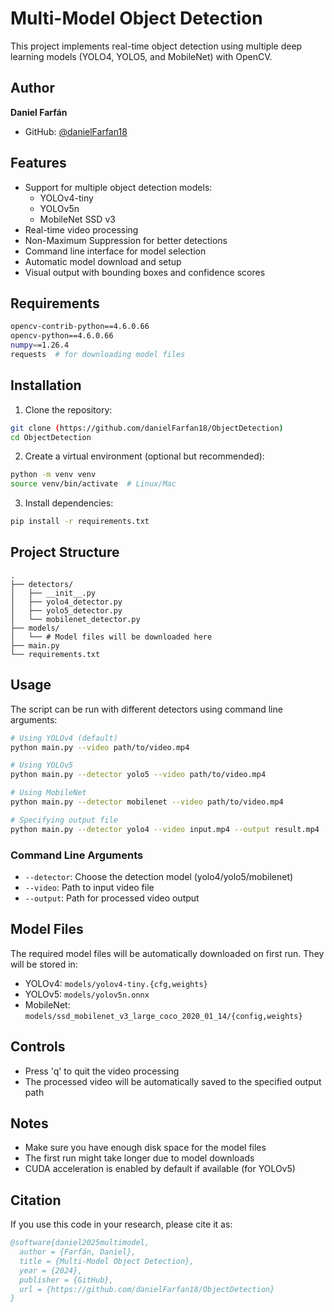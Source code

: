 # Multi-Model Object Detection

This project implements real-time object detection using multiple deep learning models (YOLO4, YOLO5, and MobileNet) with OpenCV.

## Author

**Daniel Farfán**
- GitHub: [@danielFarfan18](https://github.com/danielFarfan18)
## Features

- Support for multiple object detection models:
  - YOLOv4-tiny
  - YOLOv5n
  - MobileNet SSD v3
- Real-time video processing
- Non-Maximum Suppression for better detections
- Command line interface for model selection
- Automatic model download and setup
- Visual output with bounding boxes and confidence scores

## Requirements

```bash
opencv-contrib-python==4.6.0.66
opencv-python==4.6.0.66
numpy==1.26.4
requests  # for downloading model files
```

## Installation

1. Clone the repository:
```bash
git clone (https://github.com/danielFarfan18/ObjectDetection)
cd ObjectDetection
```

2. Create a virtual environment (optional but recommended):
```bash
python -m venv venv
source venv/bin/activate  # Linux/Mac
```

3. Install dependencies:
```bash
pip install -r requirements.txt
```

## Project Structure

```
.
├── detectors/
│   ├── __init__.py
│   ├── yolo4_detector.py
│   ├── yolo5_detector.py
│   └── mobilenet_detector.py
├── models/
│   └── # Model files will be downloaded here
├── main.py
└── requirements.txt
```

## Usage

The script can be run with different detectors using command line arguments:

```bash
# Using YOLOv4 (default)
python main.py --video path/to/video.mp4

# Using YOLOv5
python main.py --detector yolo5 --video path/to/video.mp4

# Using MobileNet
python main.py --detector mobilenet --video path/to/video.mp4

# Specifying output file
python main.py --detector yolo4 --video input.mp4 --output result.mp4
```

### Command Line Arguments

- `--detector`: Choose the detection model (yolo4/yolo5/mobilenet)
- `--video`: Path to input video file
- `--output`: Path for processed video output

## Model Files

The required model files will be automatically downloaded on first run. They will be stored in:
- YOLOv4: `models/yolov4-tiny.{cfg,weights}`
- YOLOv5: `models/yolov5n.onnx`
- MobileNet: `models/ssd_mobilenet_v3_large_coco_2020_01_14/{config,weights}`

## Controls

- Press 'q' to quit the video processing
- The processed video will be automatically saved to the specified output path

## Notes

- Make sure you have enough disk space for the model files
- The first run might take longer due to model downloads
- CUDA acceleration is enabled by default if available (for YOLOv5)

## Citation

If you use this code in your research, please cite it as:

```bibtex
@software{daniel2025multimodel,
  author = {Farfán, Daniel},
  title = {Multi-Model Object Detection},
  year = {2024},
  publisher = {GitHub},
  url = {https://github.com/danielFarfan18/ObjectDetection}
}
```
